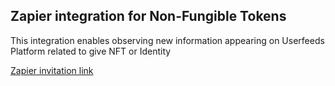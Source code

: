 ## Zapier integration for Non-Fungible Tokens

This integration enables observing new information appearing on Userfeeds Platform related to give NFT or Identity

[Zapier invitation link](https://zapier.com/platform/public-invite/3460/ff7b37f1f11d5e52a371eaa062ff9aee/)
